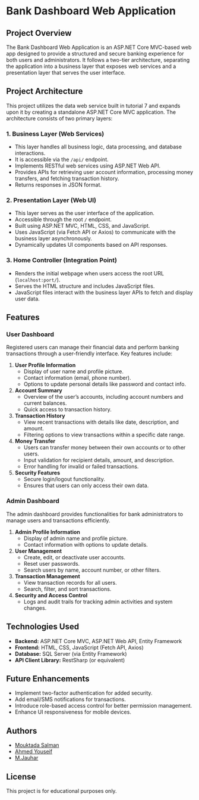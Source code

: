 # Bank Dashboard Web Application

## Project Overview
The Bank Dashboard Web Application is an ASP.NET Core MVC-based web app designed to provide a structured and secure banking experience for both users and administrators. It follows a two-tier architecture, separating the application into a business layer that exposes web services and a presentation layer that serves the user interface.

## Project Architecture
This project utilizes the data web service built in tutorial 7 and expands upon it by creating a standalone ASP.NET Core MVC application. The architecture consists of two primary layers:

### 1. Business Layer (Web Services)
- This layer handles all business logic, data processing, and database interactions.
- It is accessible via the `/api/` endpoint.
- Implements RESTful web services using ASP.NET Web API.
- Provides APIs for retrieving user account information, processing money transfers, and fetching transaction history.
- Returns responses in JSON format.

### 2. Presentation Layer (Web UI)
- This layer serves as the user interface of the application.
- Accessible through the root `/` endpoint.
- Built using ASP.NET MVC, HTML, CSS, and JavaScript.
- Uses JavaScript (via Fetch API or Axios) to communicate with the business layer asynchronously.
- Dynamically updates UI components based on API responses.

### 3. Home Controller (Integration Point)
- Renders the initial webpage when users access the root URL (`localhost:port/`).
- Serves the HTML structure and includes JavaScript files.
- JavaScript files interact with the business layer APIs to fetch and display user data.

## Features
### User Dashboard
Registered users can manage their financial data and perform banking transactions through a user-friendly interface. Key features include:
1. **User Profile Information**
   - Display of user name and profile picture.
   - Contact information (email, phone number).
   - Options to update personal details like password and contact info.
2. **Account Summary**
   - Overview of the user’s accounts, including account numbers and current balances.
   - Quick access to transaction history.
3. **Transaction History**
   - View recent transactions with details like date, description, and amount.
   - Filtering options to view transactions within a specific date range.
4. **Money Transfer**
   - Users can transfer money between their own accounts or to other users.
   - Input validation for recipient details, amount, and description.
   - Error handling for invalid or failed transactions.
5. **Security Features**
   - Secure login/logout functionality.
   - Ensures that users can only access their own data.

### Admin Dashboard
The admin dashboard provides functionalities for bank administrators to manage users and transactions efficiently.
1. **Admin Profile Information**
   - Display of admin name and profile picture.
   - Contact information with options to update details.
2. **User Management**
   - Create, edit, or deactivate user accounts.
   - Reset user passwords.
   - Search users by name, account number, or other filters.
3. **Transaction Management**
   - View transaction records for all users.
   - Search, filter, and sort transactions.
4. **Security and Access Control**
   - Logs and audit trails for tracking admin activities and system changes.

## Technologies Used
- **Backend:** ASP.NET Core MVC, ASP.NET Web API, Entity Framework
- **Frontend:** HTML, CSS, JavaScript (Fetch API, Axios)
- **Database:** SQL Server (via Entity Framework)
- **API Client Library:** RestSharp (or equivalent)

## Future Enhancements
- Implement two-factor authentication for added security.
- Add email/SMS notifications for transactions.
- Introduce role-based access control for better permission management.
- Enhance UI responsiveness for mobile devices.

## Authors
- [Mouktada Salman](https://github.com/MouktadaSalman)
- [Ahmed Youseif](https://github.com/Ahmedo-o)
- [M.Jauhar](https://github.com/MasterBam)

## License
This project is for educational purposes only.

